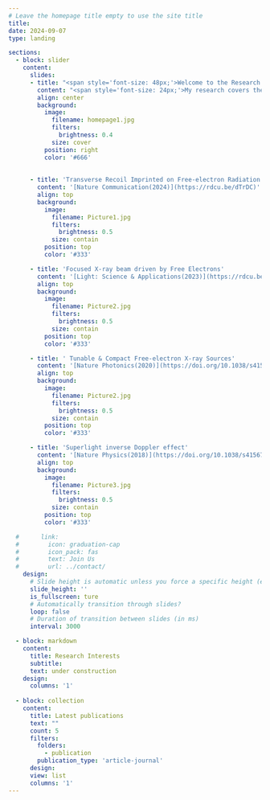 ```yaml
---
# Leave the homepage title empty to use the site title
title:
date: 2024-09-07
type: landing

sections:
  - block: slider
    content:
      slides:
      - title: "<span style='font-size: 48px;'>Welcome to the Research Page</span>"
        content: "<span style='font-size: 24px;'>My research covers the entire spectrum from the fundamental all the way to the very applied. In particular, we strive to deepen our understanding of quantum science in the field of free-electron-light interactions and make use of it.</span>"
        align: center
        background:
          image:
            filename: homepage1.jpg
            filters:
              brightness: 0.4
            size: cover
          position: right
          color: '#666'
                
     
      - title: 'Transverse Recoil Imprinted on Free-electron Radiation'
        content: '[Nature Communication(2024)](https://rdcu.be/dTrDC)'
        align: top
        background:
          image:
            filename: Picture1.jpg
            filters:
              brightness: 0.5
            size: contain
          position: top
          color: '#333'

      - title: 'Focused X-ray beam driven by Free Electrons'
        content: '[Light: Science & Applications(2023)](https://rdcu.be/dS66x)'
        align: top
        background:
          image:
            filename: Picture2.jpg
            filters:
              brightness: 0.5
            size: contain
          position: top
          color: '#333'

      - title: ' Tunable & Compact Free-electron X-ray Sources'
        content: '[Nature Photonics(2020)](https://doi.org/10.1038/s41566-020-0689-7)'
        align: top
        background:
          image:
            filename: Picture2.jpg
            filters:
              brightness: 0.5
            size: contain
          position: top
          color: '#333'

      - title: 'Superlight inverse Doppler effect'
        content: '[Nature Physics(2018)](https://doi.org/10.1038/s41567-018-0209-6)'
        align: top
        background:
          image:
            filename: Picture3.jpg
            filters:
              brightness: 0.5
            size: contain
          position: top
          color: '#333'    

  #      link:
  #        icon: graduation-cap
  #        icon_pack: fas
  #        text: Join Us
  #        url: ../contact/
    design:
      # Slide height is automatic unless you force a specific height (e.g. '400px')
      slide_height: ''
      is_fullscreen: ture
      # Automatically transition through slides?
      loop: false
      # Duration of transition between slides (in ms)
      interval: 3000

  - block: markdown
    content:
      title: Research Interests
      subtitle:
      text: under construction
    design:
      columns: '1'
  
  - block: collection
    content:
      title: Latest publications
      text: ""
      count: 5
      filters:
        folders:
          - publication
        publication_type: 'article-journal'
      design:
      view: list
      columns: '1'     
---
```


